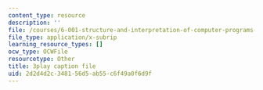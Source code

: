```yaml
---
content_type: resource
description: ''
file: /courses/6-001-structure-and-interpretation-of-computer-programs-spring-2005/2d2d4d2c348156d5ab55c6f49a0f6d9f_fXQ1SwKjDg.vtt
file_type: application/x-subrip
learning_resource_types: []
ocw_type: OCWFile
resourcetype: Other
title: 3play caption file
uid: 2d2d4d2c-3481-56d5-ab55-c6f49a0f6d9f
---
```

